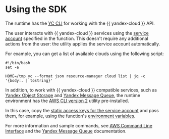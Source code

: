 # Using the SDK

The runtime has the [YC CLI](../../../cli) for working with the {{ yandex-cloud }} API.

The user interacts with {{ yandex-cloud }} services using the [service account](../../operations/function-sa.md) specified in the function. This doesn't require any additional actions from the user: the utility applies the service account automatically.

For example, you can get a list of available clouds using the following script:

```shell script
#!/bin/bash
set -e

HOME=/tmp yc --format json resource-manager cloud list | jq -c  '{body:. | tostring}'
```

In addition, to work with {{ yandex-cloud }} compatible services, such as [Yandex Object Storage](../../../storage) and [Yandex Message Queue](../../../message-queue), the runtime environment has the [AWS CLI version 2](https://docs.aws.amazon.com/cli/index.html) utility pre-installed.

In this case, copy the [static access keys for the service account](../../../iam/operations/sa/create-access-key.md) and pass them, for example, using the function's [environment variables](../../concepts/runtime/environment-variables.md).

For more information and sample commands, see [AWS Command Line Interface](../../../storage/tools/aws-cli.md) and the [Yandex Message Queue](../../../message-queue/instruments/index.md) documentation.

